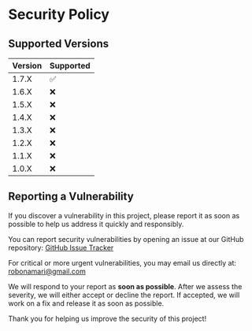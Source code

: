 # Security Policy

## Supported Versions

| Version | Supported          |
| ------- | ------------------ |
| 1.7.X   | :white_check_mark: |
| 1.6.X   | :x:                |
| 1.5.X   | :x:                |
| 1.4.X   | :x:                |
| 1.3.X   | :x:                |
| 1.2.X   | :x:                |
| 1.1.X   | :x:                |
| 1.0.X   | :x:                |

## Reporting a Vulnerability

If you discover a vulnerability in this project, please report it as soon as possible to help us address it quickly and responsibly.

You can report security vulnerabilities by opening an issue at our GitHub repository:
[GitHub Issue Tracker](https://github.com/robonamari/Dirlotix-py/issues)

For critical or more urgent vulnerabilities, you may email us directly at: robonamari@gmail.com

We will respond to your report as **soon as possible**. After we assess the severity, we will either accept or decline the report. If accepted, we will work on a fix and release it as soon as possible.

Thank you for helping us improve the security of this project!
